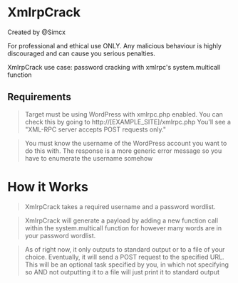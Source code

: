# XmlrpCrack
Created by @Simcx

For professional and ethical use ONLY. Any malicious behaviour is highly discouraged and can cause you serious penalties.

XmlrpCrack use case: password cracking with xmlrpc's system.multicall function

## Requirements

> Target must be using WordPress with xmlrpc.php enabled.
    You can check this by going to http://[EXAMPLE_SITE]/xmlrpc.php
    You'll see a "XML-RPC server accepts POST requests only."

> You must know the username of the WordPress account you want to do this with.
  The response is a more generic error message so you have to enumerate the username somehow

# How it Works

> XmlrpCrack takes a required username and a password wordlist.

> XmlrpCrack will generate a payload by adding a new function call within the system.multicall function for however many words are in your password wordlist.

> As of right now, it only outputs to standard output or to a file of your choice. Eventually, it will send a POST request to the specified URL.
  This will be an optional task specified by you, in which not specifying so AND not outputting it to a file will just print it to standard output
